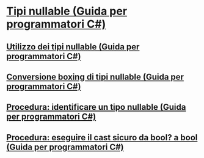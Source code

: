 # [Tipi nullable (Guida per programmatori C#)](index.md)
## [Utilizzo dei tipi nullable (Guida per programmatori C#)](using-nullable-types.md)
## [Conversione boxing di tipi nullable (Guida per programmatori C#)](boxing-nullable-types.md)
## [Procedura: identificare un tipo nullable (Guida per programmatori C#)](how-to-identify-a-nullable-type.md)
## [Procedura: eseguire il cast sicuro da bool? a bool (Guida per programmatori C#)](how-to-safely-cast-from-bool-to-bool.md)
